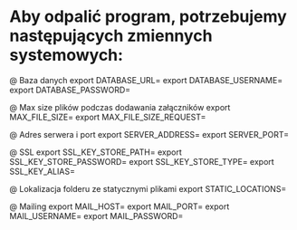 # Aby odpalić program, potrzebujemy następujących zmiennych systemowych:

@ Baza danych
export DATABASE_URL=
export DATABASE_USERNAME=
export DATABASE_PASSWORD=


@ Max size plików podczas dodawania załączników
export MAX_FILE_SIZE=
export MAX_FILE_SIZE_REQUEST=

@ Adres serwera i port
export SERVER_ADDRESS=
export SERVER_PORT=

@ SSL
export SSL_KEY_STORE_PATH=
export SSL_KEY_STORE_PASSWORD=
export SSL_KEY_STORE_TYPE=
export SSL_KEY_ALIAS=

@ Lokalizacja folderu ze statycznymi plikami 
export STATIC_LOCATIONS=

@ Mailing
export MAIL_HOST=
export MAIL_PORT=
export MAIL_USERNAME=
export MAIL_PASSWORD=

